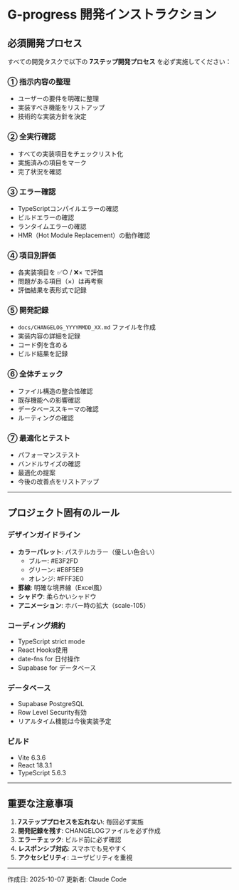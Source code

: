 # G-progress 開発インストラクション

## 必須開発プロセス

すべての開発タスクで以下の **7ステップ開発プロセス** を必ず実施してください：

### ① 指示内容の整理
- ユーザーの要件を明確に整理
- 実装すべき機能をリストアップ
- 技術的な実装方針を決定

### ② 全実行確認
- すべての実装項目をチェックリスト化
- 実施済みの項目をマーク
- 完了状況を確認

### ③ エラー確認
- TypeScriptコンパイルエラーの確認
- ビルドエラーの確認
- ランタイムエラーの確認
- HMR（Hot Module Replacement）の動作確認

### ④ 項目別評価
- 各実装項目を ✅○ / ❌× で評価
- 問題がある項目（×）は再考察
- 評価結果を表形式で記録

### ⑤ 開発記録
- `docs/CHANGELOG_YYYYMMDD_XX.md` ファイルを作成
- 実装内容の詳細を記録
- コード例を含める
- ビルド結果を記録

### ⑥ 全体チェック
- ファイル構造の整合性確認
- 既存機能への影響確認
- データベーススキーマの確認
- ルーティングの確認

### ⑦ 最適化とテスト
- パフォーマンステスト
- バンドルサイズの確認
- 最適化の提案
- 今後の改善点をリストアップ

---

## プロジェクト固有のルール

### デザインガイドライン
- **カラーパレット**: パステルカラー（優しい色合い）
  - ブルー: #E3F2FD
  - グリーン: #E8F5E9
  - オレンジ: #FFF3E0
- **罫線**: 明確な境界線（Excel風）
- **シャドウ**: 柔らかいシャドウ
- **アニメーション**: ホバー時の拡大（scale-105）

### コーディング規約
- TypeScript strict mode
- React Hooks使用
- date-fns for 日付操作
- Supabase for データベース

### データベース
- Supabase PostgreSQL
- Row Level Security有効
- リアルタイム機能は今後実装予定

### ビルド
- Vite 6.3.6
- React 18.3.1
- TypeScript 5.6.3

---

## 重要な注意事項

1. **7ステッププロセスを忘れない**: 毎回必ず実施
2. **開発記録を残す**: CHANGELOGファイルを必ず作成
3. **エラーチェック**: ビルド前に必ず確認
4. **レスポンシブ対応**: スマホでも見やすく
5. **アクセシビリティ**: ユーザビリティを重視

---

作成日: 2025-10-07
更新者: Claude Code
